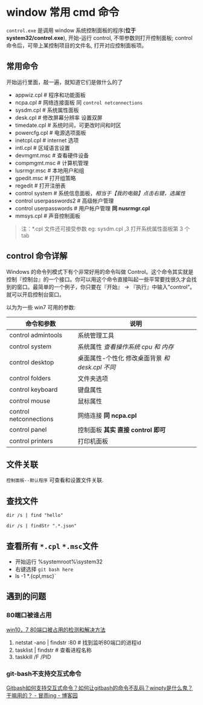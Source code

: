 # window 常用 cmd 命令

`control.exe` 是调用 window 系统控制面板的程序(**位于 system32/control.exe**), 开始-运行 control, 不带参数则打开控制面板; control 命令后，可带上某控制项目的文件名, 打开对应控制面板项。

## 常用命令

开始运行里面，敲一遍，就知道它们是做什么的了

- appwiz.cpl # 程序和功能面板
- ncpa.cpl # 网络连接面板 同 `control netconnections`
- sysdm.cpl # 系统属性面板
- desk.cpl # 修改屏幕分辨率 设置双屏
- timedate.cpl # 系统时间，可更改时间和时区
- powercfg.cpl # 电源选项面板
- inetcpl.cpl # internet 选项
- intl.cpl # 区域语言设置
- devmgmt.msc # 查看硬件设备
- compmgmt.msc # 计算机管理
- lusrmgr.msc # 本地用户和组
- gpedit.msc # 打开组策略
- regedit # 打开注册表
- control system # 系统信息面板，*相当于【我的电脑】点击右键，选属性*
- control userpasswords2 # 高级帐户管理
- control userpasswords # 用户帐户管理 **同 nusrmgr.cpl**
- mmsys.cpl # 声音控制面板

> 注：\*.cpl 文件还可接受参数 eg: sysdm.cpl ,3 打开系统属性面板第 3 个 tab

## control 命令详解

Windows 的命令列模式下有个非常好用的命令叫做 Control。这个命令其实就是控制『控制台』的一个接口。你可以用这个命令直接叫起一些平常要找很久才会找到的窗口。最简单的一个例子，你只要在『开始』 -> 『执行』中输入”control“。就可以开启控制台窗口。

以为为一些 win7 可用的参数:

| 命令和参数             | 说明                                            |
| ---------------------- | ----------------------------------------------- |
| control admintools     | 系统管理工具                                    |
| control system         | 系统属性 _查看操作系统 cpu 和 内存_             |
| control desktop        | 桌面属性-个性化 修改桌面背景 _和 desk.cpl 不同_ |
| control folders        | 文件夹选项                                      |
| control keyboard       | 键盘属性                                        |
| control mouse          | 鼠标属性                                        |
| control netconnections | 网络连接 **同 ncpa.cpl**                        |
| control panel          | 控制面板 **其实 直接 control 即可**             |
| control printers       | 打印机面板                                      |

## 文件关联

`控制面板--默认程序` 可查看和设置文件关联.

## 查找文件

`dir /s | find "hello"`

`dir /s | findStr ".*.json"`


## 查看所有 `*.cpl` `*.msc`文件
- 开始运行 %systemroot%\system32
- 右键选择 `git bash here`
- ls -1 *.{cpl,msc}`

## 遇到的问题

### 80端口被谁占用

[win10，7 80端口被占用的检测和解决方法](https://www.cnblogs.com/sheng518/p/11989171.html)

1. netstat -ano | findstr :80  # 找到监听80端口的进程id
2. tasklist | findstr <pid> # 查看进程名称
3. taskkill /F /PID <pid>


### git-bash不支持交互式命令
[Gitbash如何支持交互式命令？如何让gitbash的命令不乱码？winpty是什么鬼？干嘛用的？ - 冒雨ing - 博客园](https://www.cnblogs.com/saysmy/p/9970247.html)

